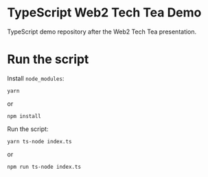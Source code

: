 # TypeScript Web2 Tech Tea Demo
TypeScript demo repository after the Web2 Tech Tea presentation.

# Run the script
Install `node_modules`:

```
yarn
```

or

```
npm install
```


Run the script:

```
yarn ts-node index.ts
```

or

```
npm run ts-node index.ts
```
